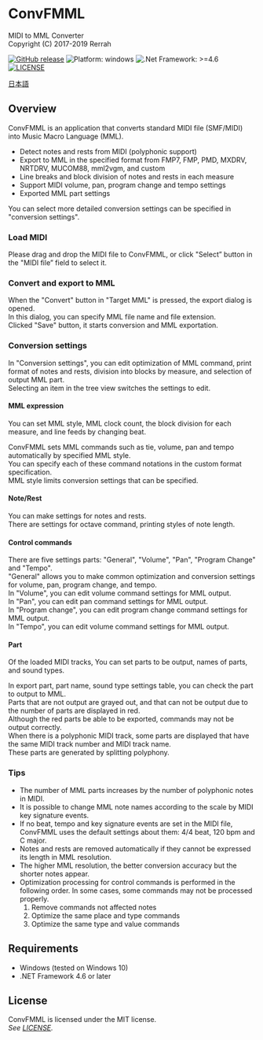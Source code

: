 # ConvFMML
MIDI to MML Converter  
Copyright (C) 2017-2019 Rerrah

[![GitHub release](https://img.shields.io/badge/release-v1.1.0-brightgreen.svg)](https://github.com/rerrahkr/ConvFMML/releases)
![Platform: windows](https://img.shields.io/badge/platform-windows-lightgrey.svg)
![.Net Framework: >=4.6](https://img.shields.io/badge/.NET-%3E%3D4.6-blue.svg)
[![LICENSE](https://img.shields.io/github/license/rerrahkr/ConvFMML.svg)](./LICENSE)

[日本語](./README_ja.md)

## Overview
ConvFMML is an application that converts standard MIDI file (SMF/MIDI) into Music Macro Language (MML).

- Detect notes and rests from MIDI (polyphonic support)
- Export to MML in the specified format from FMP7, FMP, PMD, MXDRV, NRTDRV, MUCOM88, mml2vgm, and custom
- Line breaks and block division of notes and rests in each measure
- Support MIDI volume, pan, program change and tempo settings
- Exported MML part settings

You can select more detailed conversion settings can be specified in "conversion settings".

### Load MIDI
Please drag and drop the MIDI file to ConvFMML, or click "Select” button in the "MIDI file” field to select it.

### Convert and export to MML
When the "Convert" button in "Target MML" is pressed, the export dialog is opened.  
In this dialog, you can specify MML file  name and file extension.  
Clicked "Save" button, it starts conversion and MML exportation.

### Conversion settings
In "Conversion settings", you can edit optimization of MML command, print format of notes and rests, division into blocks by measure, and selection of output MML part.  
Selecting an item in the tree view switches the settings to edit.

#### MML expression
You can set MML style, MML clock count, the block division for each measure, and line feeds by changing beat.

ConvFMML sets MML commands such as tie, volume, pan and tempo automatically by specified MML style.  
You can specify each of these command notations in the custom format specification.  
MML style limits conversion settings that can be specified.

#### Note/Rest
You can make settings for notes and rests.  
There are settings for octave command, printing styles of note length.

#### Control commands
There are five settings parts: "General", "Volume", "Pan", "Program Change" and "Tempo".  
"General" allows you to make common optimization and conversion settings for volume, pan, program change, and tempo.  
In "Volume", you can edit volume command settings for MML output.  
In "Pan", you can edit pan command settings for MML output.  
In "Program change", you can edit program change command settings for MML output.  
In "Tempo", you can edit volume command settings for MML output.

#### Part
Of the loaded MIDI tracks,
You can set parts to be output, names of parts, and sound types.

In export part, part name, sound type settings table, you can check the part to output to MML.  
Parts that are not output are grayed out, and that can not be output due to the number of parts are displayed in red.  
Although the red parts be able to be exported, commands may not be output correctly.  
When there is a polyphonic MIDI track, some parts are displayed that have the same MIDI track number and MIDI track name.  
These parts are generated by splitting polyphony.

### Tips
- The number of MML parts increases by the number of polyphonic notes in MIDI.
- It is possible to change MML note names according to the scale by MIDI key signature events.
- If no beat, tempo and key signature events are set in the MIDI file, ConvFMML uses the default settings about them: 4/4 beat, 120 bpm and C major.
- Notes and rests are removed automatically if they cannot be expressed its length in MML resolution.
- The higher MML resolution, the better conversion accuracy but the shorter notes appear.
- Optimization processing for control commands is performed in the following order. In some cases, some commands may not be processed properly.
  1. Remove commands not affected notes
  2. Optimize the same place and type commands
  3. Optimize the same type and value commands

## Requirements
- Windows (tested on Windows 10)
- .NET Framework 4.6 or later

## License
ConvFMML is licensed under the MIT license.  
*See [LICENSE](./LICENSE).*
